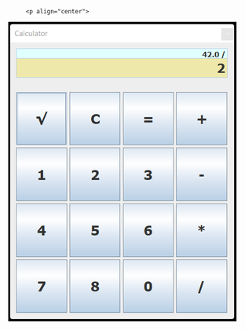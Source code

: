  

         <p align="center">
  <img src="HesapMakinesi/calculator.png"></img>
         </p>
      
